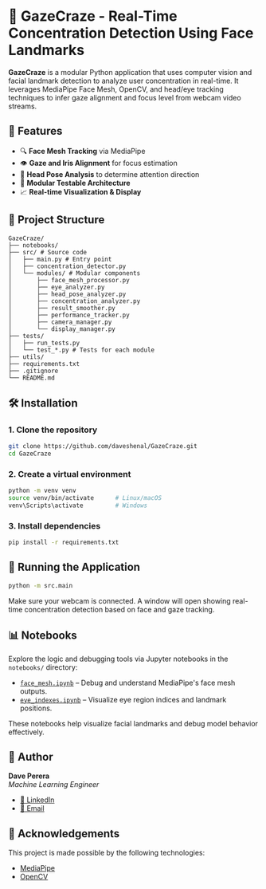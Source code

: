 # 🧠 GazeCraze - Real-Time Concentration Detection Using Face Landmarks

**GazeCraze** is a modular Python application that uses computer vision and facial landmark detection to analyze user concentration in real-time. It leverages MediaPipe Face Mesh, OpenCV, and head/eye tracking techniques to infer gaze alignment and focus level from webcam video streams.


## 🚀 Features

- 🔍 **Face Mesh Tracking** via MediaPipe
- 👁️ **Gaze and Iris Alignment** for focus estimation
- 🧠 **Head Pose Analysis** to determine attention direction
- 🧪 **Modular Testable Architecture**
- 📈 **Real-time Visualization & Display**


## 📂 Project Structure

```
GazeCraze/
├── notebooks/
├── src/ # Source code
│   ├── main.py # Entry point
│   ├── concentration_detector.py
│   └── modules/ # Modular components
│       ├── face_mesh_processor.py
│       ├── eye_analyzer.py
│       ├── head_pose_analyzer.py
│       ├── concentration_analyzer.py
│       ├── result_smoother.py
│       ├── performance_tracker.py
│       ├── camera_manager.py
│       └── display_manager.py
├── tests/
│   ├── run_tests.py
│   └── test_*.py # Tests for each module
├── utils/
├── requirements.txt
├── .gitignore
└── README.md
```


## 🛠️ Installation

### 1. Clone the repository

```bash
git clone https://github.com/daveshenal/GazeCraze.git
cd GazeCraze
```

### 2. Create a virtual environment

```bash
python -m venv venv
source venv/bin/activate      # Linux/macOS
venv\Scripts\activate         # Windows
```

### 3. Install dependencies

```bash
pip install -r requirements.txt
```

## 🧪 Running the Application

```bash
python -m src.main
```

Make sure your webcam is connected. A window will open showing real-time concentration detection based on face and gaze tracking.



## 📊 Notebooks

Explore the logic and debugging tools via Jupyter notebooks in the `notebooks/` directory:

- [`face_mesh.ipynb`](notebooks/face_mesh.ipynb) – Debug and understand MediaPipe's face mesh outputs.
- [`eye_indexes.ipynb`](notebooks/eye_indexes.ipynb) – Visualize eye region indices and landmark positions.

These notebooks help visualize facial landmarks and debug model behavior effectively.


## 👤 Author

**Dave Perera**  
_Machine Learning Engineer_

- [🔗 LinkedIn](https://www.linkedin.com/in/davesperera)
- [🔗 Email](daveshenal281@gmail.com)


## 🙏 Acknowledgements

This project is made possible by the following technologies:

- [MediaPipe](https://mediapipe.dev/)
- [OpenCV](https://opencv.org/)
